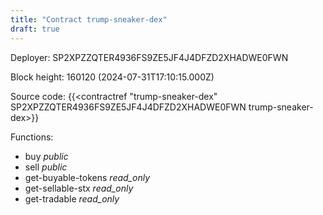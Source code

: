 ```yaml
---
title: "Contract trump-sneaker-dex"
draft: true
---
```

Deployer: SP2XPZZQTER4936FS9ZE5JF4J4DFZD2XHADWE0FWN


 



Block height: 160120 (2024-07-31T17:10:15.000Z)

Source code: {{<contractref "trump-sneaker-dex" SP2XPZZQTER4936FS9ZE5JF4J4DFZD2XHADWE0FWN trump-sneaker-dex>}}

Functions:

* buy _public_
* sell _public_
* get-buyable-tokens _read_only_
* get-sellable-stx _read_only_
* get-tradable _read_only_
